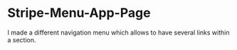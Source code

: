 # Stripe-Menu-App-Page
I made a different navigation menu which allows to have several links within a section.

